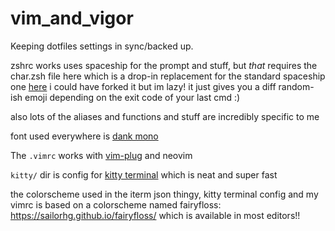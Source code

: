 # vim_and_vigor
Keeping dotfiles settings in sync/backed up.

zshrc works uses spaceship for the prompt and stuff, but _that_ requires the char.zsh file here which is a drop-in replacement for the standard spaceship one [here](https://github.com/spaceship-prompt/spaceship-prompt/blob/master/sections/char.zsh)
i could have forked it but im lazy! it just gives you a diff random-ish emoji depending on the exit code of your last cmd :)

also lots of the aliases and functions and stuff are incredibly specific to me

font used everywhere is [dank mono](https://philpl.gumroad.com/l/dank-mono)

The `.vimrc` works with [vim-plug](https://github.com/junegunn/vim-plug) and neovim

`kitty/` dir is config for [kitty terminal](https://sw.kovidgoyal.net/kitty/) which is neat and super fast

the colorscheme used in the iterm json thingy, kitty terminal config and my vimrc is based on a colorscheme named fairyfloss: https://sailorhg.github.io/fairyfloss/
which is available in most editors!!
